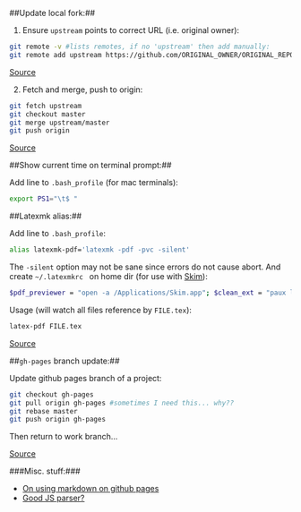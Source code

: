 <!---
This was for using github's jekyll automatically:
---
title: Remember Mister Sprinkles
layout: post
---
now I am using atom's markdown preview so as to include some css.
--->

##Update local fork:##

1. Ensure `upstream` points to correct URL (i.e. original owner):
```bash
git remote -v #lists remotes, if no 'upstream' then add manually:
git remote add upstream https://github.com/ORIGINAL_OWNER/ORIGINAL_REPOSITORY.git
```
[Source](https://help.github.com/articles/configuring-a-remote-for-a-fork/)

2. Fetch and merge, push to origin:
```bash
git fetch upstream
git checkout master
git merge upstream/master
git push origin
```
[Source](https://help.github.com/articles/syncing-a-fork/)

##Show current time on terminal prompt:##

Add line to `.bash_profile` (for mac terminals):
```bash
export PS1="\t$ "
```

##Latexmk alias:##

Add line to `.bash_profile`:
```bash
alias latexmk-pdf='latexmk -pdf -pvc -silent'
```
The `-silent` option may not be sane since errors do not cause abort.
And create `~/.latexmkrc ` on home dir (for use with [Skim](http://skim-app.sourceforge.net/)):
```bash
$pdf_previewer = "open -a /Applications/Skim.app"; $clean_ext = "paux lox pdfsync out";
```
Usage (will watch all files reference by `FILE.tex`):
```bash
latex-pdf FILE.tex
```

[Source](http://jon.smajda.com/2008/03/08/latexmk/)

##`gh-pages` branch update:##

Update github pages branch of a project:
```bash
git checkout gh-pages
git pull origin gh-pages #sometimes I need this... why??
git rebase master
git push origin gh-pages
```
Then return to work branch...

[Source](http://lea.verou.me/2011/10/easily-keep-gh-pages-in-sync-with-master/)

###Misc. stuff:###

* [On using markdown on github pages](http://stackoverflow.com/questions/15124547/can-i-use-markdown-file-in-github-page)
* [Good JS parser?](http://esprima.org/)
